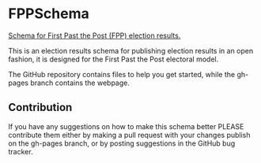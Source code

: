 FPPSchema
=========

[Schema for First Past the Post (FPP) election results.](http://bzmwillemsen.github.io/FPPSchema/)

This is an election results schema for publishing election results in an open fashion, it is designed for the First Past the Post electoral model.

The GitHub repository contains files to help you get started, while the gh-pages branch contains the webpage.

Contribution
--------
If you have any suggestions on how to make this schema better PLEASE contribute them either by making a pull request with your changes publish on the gh-pages branch, or by posting suggestions in the GitHub bug tracker.
